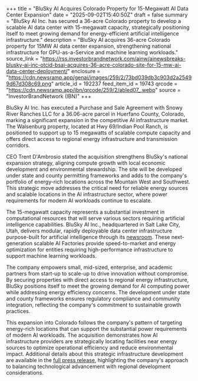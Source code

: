 +++
title = "BluSky AI Acquires Colorado Property for 15-Megawatt AI Data Center Expansion"
date = "2025-09-02T15:40:50Z"
draft = false
summary = "BluSky AI Inc. has secured a 36-acre Colorado property to develop a scalable AI data center with 15-megawatt capacity, strategically positioning itself to meet growing demand for energy-efficient artificial intelligence infrastructure."
description = "BluSky AI acquires 36-acre Colorado property for 15MW AI data center expansion, strengthening national infrastructure for GPU-as-a-Service and machine learning workloads."
source_link = "https://rss.investorbrandnetwork.com/ainw/ainewsbreaks-blusky-ai-inc-otcid-bsai-acquires-36-acre-colorado-site-for-15-mw-ai-data-center-deployment/"
enclosure = "https://cdn.newsramp.app/genai/images/259/2/73bd039db3c903d2a25499d67d308c69.png"
article_id = 192237
feed_item_id = 19743
qrcode = "https://cdn.newsramp.app/ibn/qrcode/259/2/abled07_.webp"
source = "InvestorBrandNetwork (IBN)"
+++

<p>BluSky AI Inc. has executed a Purchase and Sale Agreement with Snowy River Ranches LLC for a 36.06-acre parcel in Huerfano County, Colorado, marking a significant expansion in the competitive AI infrastructure market. The Walsenburg property, located at Hwy 69/Indian Pool Ranch, is positioned to support up to 15 megawatts of scalable compute capacity and offers direct access to regional energy infrastructure and transmission corridors.</p><p>CEO Trent D'Ambrosio stated the acquisition strengthens BluSky's national expansion strategy, aligning compute growth with local economic development and environmental stewardship. The site will be developed under state and county permitting frameworks and adds to the company's portfolio of energy-rich locations across the Mountain West and Southwest. This strategic move addresses the critical need for reliable energy sources and scalable locations in the AI infrastructure sector, where power requirements for modern AI workloads continue to escalate.</p><p>The 15-megawatt capacity represents a substantial investment in computational resources that will serve various sectors requiring artificial intelligence capabilities. BluSky AI Inc., headquartered in Salt Lake City, Utah, delivers modular, rapidly deployable data center infrastructure purpose-built for artificial intelligence through its <a href="http://ibn.fm/BSAI" rel="nofollow" target="_blank">newsroom</a>. These next-generation scalable AI Factories provide speed-to-market and energy optimization for entities requiring high-performance infrastructure to support machine learning workloads.</p><p>The company empowers small, mid-sized, enterprise, and academic partners from start-up to scale-up to drive innovation without compromise. By securing properties with direct access to regional energy infrastructure, BluSky positions itself to meet the growing demand for AI computing power while addressing energy efficiency concerns. The development under state and county frameworks ensures regulatory compliance and community integration, reflecting the company's commitment to sustainable growth practices.</p><p>This expansion into Colorado follows the company's pattern of targeting energy-rich locations that can support the substantial power requirements of modern AI workloads. The acquisition demonstrates how AI infrastructure providers are strategically locating facilities near energy sources to optimize operational efficiency and reduce environmental impact. Additional details about this strategic infrastructure development are available in the <a href="https://ibn.fm/wEM7h" rel="nofollow" target="_blank">full press release</a>, highlighting the company's approach to balancing technological advancement with regional development considerations.</p>